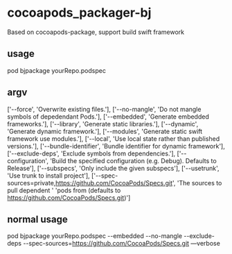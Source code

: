 # cocoapods_packager-bj

Based on cocoapods-package, support build swift framework

## usage

pod bjpackage yourRepo.podspec

## argv

['--force',     'Overwrite existing files.'],
['--no-mangle', 'Do not mangle symbols of depedendant Pods.'],
['--embedded',  'Generate embedded frameworks.'],
['--library',   'Generate static libraries.'],
['--dynamic',   'Generate dynamic framework.'],
['--modules',   'Generate static swift framework use modules.'],
['--local',     'Use local state rather than published versions.'],
['--bundle-identifier', 'Bundle identifier for dynamic framework'],
['--exclude-deps', 'Exclude symbols from dependencies.'],
['--configuration', 'Build the specified configuration (e.g. Debug). Defaults to Release'],
['--subspecs', 'Only include the given subspecs'],
['--usetrunk', 'Use trunk to install project'],
['--spec-sources=private,https://github.com/CocoaPods/Specs.git', 'The sources to pull dependent ' 'pods from (defaults to https://github.com/CocoaPods/Specs.git)']

## normal usage

pod bjpackage yourRepo.podspec --embedded --no-mangle --exclude-deps --spec-sources=https://github.com/CocoaPods/Specs.git —verbose
